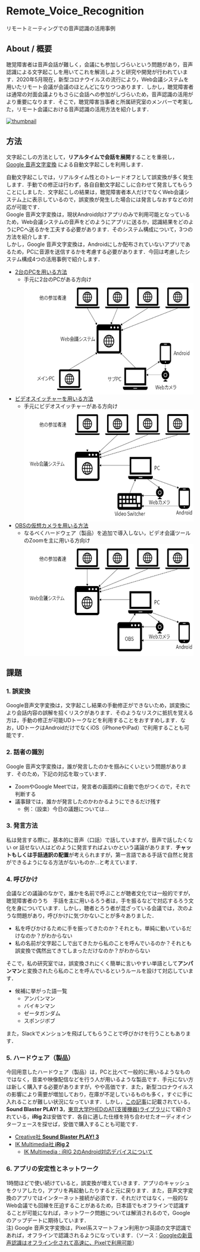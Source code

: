 # Remote_Voice_Recognition
リモートミーティングでの音声認識の活用事例

## About / 概要
聴覚障害者は音声会話が難しく，会議にも参加しづらいという問題があり，音声認識による文字起こしを用いてこれを解消しようと研究や開発が行われています．2020年5月現在，新型コロナウイルスの流行により，Web会議システムを用いたリモート会議が会議のほとんどになりつつあります．しかし，聴覚障害者は通常の対面会議よりもさらに会話への参加がしづらいため，音声認識の活用がより重要になります．そこで，聴覚障害当事者と所属研究室のメンバーで考案した，リモート会議における音声認識の活用方法を紹介します．

[![thumbnail](https://pbs.twimg.com/ext_tw_video_thumb/1260610549529759745/pu/img/Hqi90pq6yoBZvtzT.jpg)](https://twitter.com/ochyai/status/1260610691041357825/video/1)


##  方法
文字起こしの方法として，**リアルタイムで会話を展開**することを重視し， [Google 音声文字変換](https://play.google.com/store/apps/details?id=com.google.audio.hearing.visualization.accessibility.scribe&hl=ja)
による自動文字起こしを利用します．

自動文字起こしでは，リアルタイム性とのトレードオフとして誤変換が多く発生します．手動での修正は行わず，各自自動文字起こしに合わせて発言してもらうことにしました．文字起こしの結果は，聴覚障害者本人だけでなくWeb会議システム上に表示しているので，誤変換が発生した場合には発言しなおすなどの対応が可能です．  
Google 音声文字変換は，現状Android向けアプリのみで利用可能となっているため，Web会議システムの音声をどのようにアプリに送るか，認識結果をどのようにPCへ送るかを工夫する必要があります．そのシステム構成について，3つの方法を紹介します．  
しかし，Google 音声文字変換は，Androidにしか配布されていないアプリであるため，PCに音源を送信するかを考慮する必要があります．今回は考慮したシステム構成4つの活用事例で紹介します．  
  - [2台のPCを用いる方法](case/Using_2pc.md)
    - 手元に2台のPCがある方向け  
    <a href="url"><img src="case/fig/Thumbnail-Using_2pc_ThetaAkihisa-JP.jpg" alt="2台のPCを用いる方法のイメージ図" align="center" height="300"></a>
  - [ビデオスイッチャーを用いる方法](case/Using_VideoSwitcher.md)
    - 手元にビデオスイッチャーがある方向け  
    <a href="url"><img src="case/fig/Thumbnail-Using_VideoSwitcher_ThetaAkihisa-JP.jpg" alt="2台のPCを用いる方法のイメージ図" align="center" height="300"></a>
  - [OBSの仮想カメラを用いる方法](case/Using_OBS.md)
    - なるべくハードウェア（製品）を追加で導入しない，ビデオ会議ツールのZoomを主に用いる方向け  
    <a href="url"><img src="case/fig/Thumbnail-Using_OBS_ThetaAkihisa-JP.jpg" alt="2台のPCを用いる方法のイメージ図" align="center" height="300"></a>


## 課題
### 1. 誤変換
Google音声文字変換は，文字起こし結果の手動修正ができないため，誤変換により会話内容の誤解を招くリスクがあります．そのようなリスクに抵抗を覚える方は，手動の修正が可能UDトークなどを利用することをおすすめします．なお，UDトークはAndroidだけでなくiOS（iPhoneやiPad）で利用することも可能です．

### 2. 話者の識別
Google 音声文字変換は，誰が発言したのかを掴みにくいという問題があります．そのため，下記の対応を取っています．
  - ZoomやGoogle Meetでは，発言者の画面枠に自動で色がつくので，それで判断する
  - 議事録では，誰かが発言したのかわかるようにできるだけ残す
    - 例：（設楽）今日の議題については…


### 3. 発言方法
私は発言する際に，基本的に音声（口話）で話していますが，音声で話したくない or 話せない人はどのように発言すればよいかという議論があります．**チャットもしくは手話通訳の配置**が考えられますが，第一言語である手話で自然と発言ができるようになる方法がないものか…と考えています．

### 4. 呼びかけ
会議などの議論のなかで，誰かを名前で呼ぶことが聴者文化では一般的ですが，聴覚障害者のうち　手話を主に用いるろう者は，手を振るなどで対応するろう文化を身についています．しかし，聴者とろう者が混ざっている会議では，次のような問題があり，呼びかけに気づかないことが多々ありました．
- 私を呼びかけるために手を振ってきたのか？それとも，単純に動いているだけなのか？がわからない
- 私の名前が文字起こしで出てきたから私のことを呼んでいるのか？それとも誤変換で偶然出てきてしまっただけなのか？がわからない

そこで，私の研究室では，誤変換されにくく簡単に言いやすい単語として**アンパンマン**と変換されたら私のことを呼んでいるというルールを設けて対応しています． 
   - 候補に挙がった語一覧
      - アンパンマン
      - バイキンマン
      - ゼータガンダム
      - スポンジボブ  

また，Slackでメンションを飛ばしてもらうことで呼びかけを行うこともあります．

### 5. ハードウェア（製品）  
今回用意したハードウェア（製品）は，PCと比べて一般的に用いるようなものではなく，音楽や映像配信などを行う人が用いるような製品です．手元にない方は新しく購入する必要がありますが，やや高価です．また，新型コロナウイルスの影響により需要が増加しており，在庫が不足しているものも多く，すぐに手に入れることが難しい状況になっています．しかし，[この記事](https://konnnnnok.hateblo.jp/entry/2020/05/15/004822)に記載されている，**Sound Blaster PLAY! 3**，[東京大学PHEDのAT(支援機器)ライブラリ](https://phed.jp/at/)にて紹介されている，**iRig 2**は安価です．各自に適した仕様を持ち合わせたオーディオインターフェースを探せば，安価で購入することも可能です．  
  - [Creative社 **Sound Blaster PLAY! 3**](https://jp.creative.com/p/sound-blaster/sound-blaster-play-3)
  - [IK Multimedia社 **iRig 2**](https://hookup.co.jp/products/ik-multimedia/irig-2)
    - [IK Multimedia : iRIG 2のAndroid対応デバイスについて](https://hookup.co.jp/support/posts/4355)


  
### 6. アプリの安定性とネットワーク
1時間ほどで使い続けていると，誤変換が増えていきます．アプリのキャッシュをクリアしたり，アプリを再起動したりすると元に戻ります．また，音声文字変換のアプリではインターネット接続が必須です．それだけではなく，一般的なWeb会議でも回線を圧迫することがあるため，日本語でもオフラインで認識することが可能になれば，ネットワーク問題については解消されるので，Googleのアップデートに期待しています．   
注) Google 音声文字変換は，Pixel系スマートフォン利用かつ英語の文字認識であれば，オフラインで認識されるようになっています．（ソース：[Googleの新音声認識はオフライン化されて高速に、Pixelで利用可能](https://jp.techcrunch.com/2019/03/13/2019-03-12-googles-new-voice-recognition-system-works-instantly-and-offline-if-you-have-a-pixel/)）
